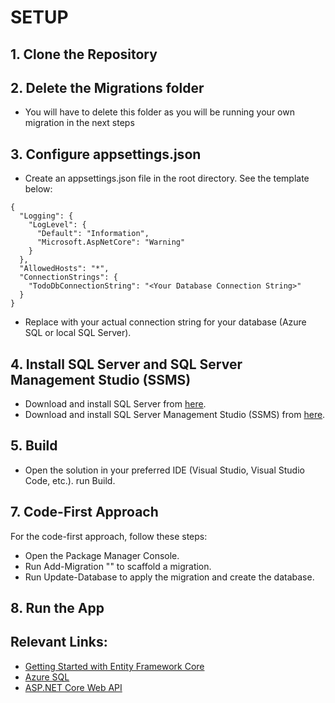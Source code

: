 # SETUP

## 1. Clone the Repository
## 2. Delete the Migrations folder
- You will have to delete this folder as you will be running your own migration in the next steps
## 3. Configure appsettings.json

  - Create an appsettings.json file in the root directory. See the template below:

```
{
  "Logging": {
    "LogLevel": {
      "Default": "Information",
      "Microsoft.AspNetCore": "Warning"
    }
  },
  "AllowedHosts": "*",
  "ConnectionStrings": {
    "TodoDbConnectionString": "<Your Database Connection String>"
  }
}
```
- Replace <Your Database Connection String> with your actual connection string for your database (Azure SQL or local SQL Server).

## 4. Install SQL Server and SQL Server Management Studio (SSMS)

   - Download and install SQL Server from [here](https://www.microsoft.com/en-us/sql-server/sql-server-downloads).
   - Download and install SQL Server Management Studio (SSMS) from [here](https://learn.microsoft.com/en-us/sql/ssms/download-sql-server-management-studio-ssms?view=sql-server-ver16).


## 5. Build
- Open the solution in your preferred IDE (Visual Studio, Visual Studio Code, etc.).
run Build.

## 7. Code-First Approach
 For the code-first approach, follow these steps:

- Open the Package Manager Console.
- Run Add-Migration "<MigrationName>" to scaffold a migration.
- Run Update-Database to apply the migration and create the database.

## 8. Run the App

## Relevant Links: 
- [Getting Started with Entity Framework Core](https://learn.microsoft.com/en-us/ef/core/get-started/overview/first-app?tabs=netcore-cli)
- [Azure SQL](https://learn.microsoft.com/en-us/azure/azure-sql/database/sql-database-paas-overview?view=azuresql)
- [ASP.NET Core Web API](https://learn.microsoft.com/en-us/aspnet/core/tutorials/first-web-api?view=aspnetcore-8.0&tabs=visual-studio)

